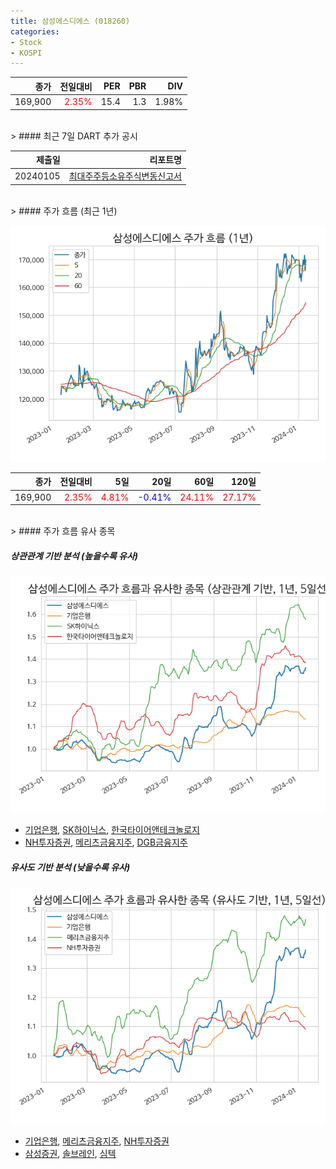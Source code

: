 ```yaml
---
title: 삼성에스디에스 (018260)
categories:
- Stock
- KOSPI
---
```


|종가|전일대비|PER|PBR|DIV|
|---:|-------:|--:|--:|--:|
|169,900|<span style="color: red">2.35%</span>|15.4|1.3|1.98%|

<!-- more -->

<br>
> #### 최근 7일 DART 추가 공시

|제출일|리포트명|
|-----:|-------:|
|20240105|[최대주주등소유주식변동신고서](https://dart.fss.or.kr/dsaf001/main.do?rcpNo=20240105800438)|

<br>
> #### 주가 흐름 (최근 1년)

![018260](/assets/images/stock/018260.png)

|종가|전일대비|5일|20일|60일|120일|
|---:|-------:|--:|---:|---:|----:|
|169,900|<span style="color: red">2.35%</span>|<span style="color: red">4.81%</span>|<span style="color: blue">-0.41%</span>|<span style="color: red">24.11%</span>|<span style="color: red">27.17%</span>|

<br>
> #### 주가 흐름 유사 종목

##### 상관관계 기반 분석 (높을수록 유사)
![018260](/assets/images/stock/018260_corr.png)
- [기업은행](/024110/), [SK하이닉스](/000660/), [한국타이어앤테크놀로지](/161390/)
- [NH투자증권](/005940/), [메리츠금융지주](/138040/), [DGB금융지주](/139130/)

##### 유사도 기반 분석 (낮을수록 유사)
![018260](/assets/images/stock/018260_sim.png)
- [기업은행](/024110/), [메리츠금융지주](/138040/), [NH투자증권](/005940/)
- [삼성증권](/016360/), [솔브레인](/357780/), [심텍](/222800/)